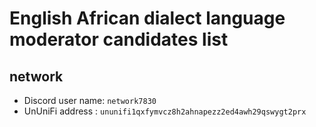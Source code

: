 # English African dialect language moderator candidates list
## network

- Discord user name: `network7830`
- UnUniFi address : `ununifi1qxfymvcz8h2ahnapezz2ed4awh29qswygt2prx`
